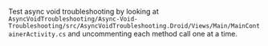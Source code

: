 Test async void troubleshooting by looking at `AsyncVoidTroubleshooting/Async-Void-Troubleshooting/src/AsyncVoidTroubleshooting.Droid/Views/Main/MainContainerActivity.cs` and uncommenting each method call one at a time. 
